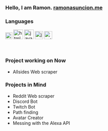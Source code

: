 ### Hello, I am Ramon. [ramonasuncion.me][website]

### Languages

<a href="https://ibb.co/pzS4nr8"><img src="https://i.ibb.co/4TH4JgG/css.png" alt="css" width="21.5"></a>
<a href="https://imgbb.com/"><img src="https://i.ibb.co/XzBZv4C/html.png" alt="html" width="30"></a>
<a href="https://imgbb.com/"><img src="https://i.ibb.co/n3TTffX/java.png" alt="java" width="30"></a>
<a href="https://ibb.co/tJ8RXpy"><img src="https://i.ibb.co/CHhL2Kx/js.jpg" alt="js" width="25"></a>
<a href="https://ibb.co/0XrZS9n"><img src="https://i.ibb.co/LP16Wg0/python.png" alt="python" width="25"></a>

<br/>

### Project working on Now

- Allsides Web scraper

### Projects in Mind

- Reddit Web scraper
- Discord Bot
- Twitch Bot
- Path finding
- Avatar Creator
- Messing with the Alexa API

[website]: https://ramonasuncion.me/
